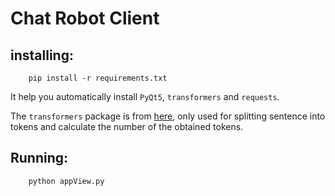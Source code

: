 # Chat Robot Client

## installing:
```
    pip install -r requirements.txt
```

It help you automatically install `PyQt5`, `transformers` and `requests`.

The `transformers` package is from [here](https://huggingface.co/docs/transformers/model_doc/gpt2#gpt2tokenizerfast), only used for splitting sentence into tokens and calculate the number of the obtained tokens.

## Running:

```
    python appView.py
```
